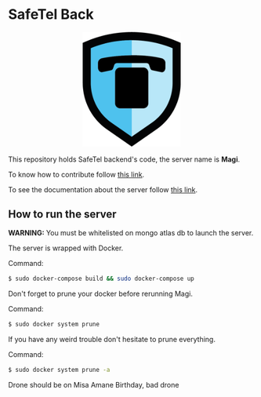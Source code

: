# SafeTel Back

<p align="center">
    <img src="https://github.com/SafeTel/SafeTel-Back/blob/master/images/Bouclier%20Safetel.png" width="200">
</p>


This repository holds SafeTel backend's code, the server name is **Magi**.


To know how to contribute follow [this link](https://github.com/SafeTel/Contribution).


To see the documentation about the server follow [this link](https://github.com/SafeTel/SafeTel-Doc-Backend).

## How to run the server

**WARNING:** You must be whitelisted on mongo atlas db to launch the server.


The server is wrapped with Docker.


Command:
```sh
$ sudo docker-compose build && sudo docker-compose up
```


Don't forget to prune your docker before rerunning Magi.


Command:
```sh
$ sudo docker system prune
```


If you have any weird trouble don't hesitate to prune everything.


Command:
```sh
$ sudo docker system prune -a
```

Drone should be on Misa Amane Birthday, bad drone
